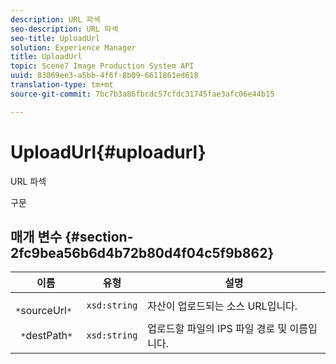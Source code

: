 ```yaml
---
description: URL 파섹
seo-description: URL 파섹
seo-title: UploadUrl
solution: Experience Manager
title: UploadUrl
topic: Scene7 Image Production System API
uuid: 83869ee3-a5bb-4f6f-8b09-6611861ed618
translation-type: tm+mt
source-git-commit: 7bc7b3a86fbcdc57cfdc31745fae3afc06e44b15

---
```



# UploadUrl{#uploadurl}

URL 파섹

구문

## 매개 변수 {#section-2fc9bea56b6d4b72b80d4f04c5f9b862}

| 이름 | 유형 | 설명 |
|---|---|---|
| ` *`sourceUrl`*` | `xsd:string` | 자산이 업로드되는 소스 URL입니다. |
| ` *`destPath`*` | `xsd:string` | 업로드할 파일의 IPS 파일 경로 및 이름입니다. |

